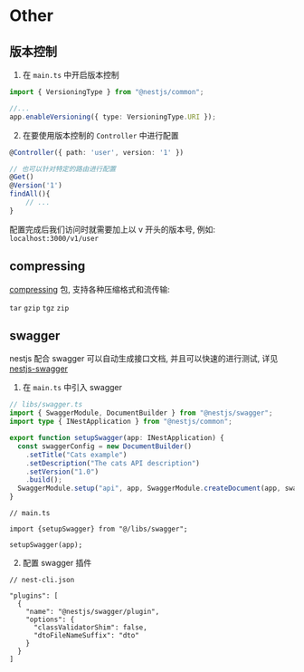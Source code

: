 # Other

## 版本控制

1. 在 `main.ts` 中开启版本控制

```ts
import { VersioningType } from "@nestjs/common";

//...
app.enableVersioning({ type: VersioningType.URI });
```

2. 在要使用版本控制的 `Controller` 中进行配置

```ts
@Controller({ path: 'user', version: '1' })

// 也可以针对特定的路由进行配置
@Get()
@Version('1')
findAll(){
    // ...
}
```

配置完成后我们访问时就需要加上以 v 开头的版本号, 例如: `localhost:3000/v1/user`

## compressing

[compressing](https://www.npmjs.com/package/compressing) 包, 支持各种压缩格式和流传输:

`tar` `gzip` `tgz` `zip`

## swagger

nestjs 配合 swagger 可以自动生成接口文档, 并且可以快速的进行测试, 详见 [nestjs-swagger](https://github.com/ruinb0w/nestjs-swagger)

1. 在 `main.ts` 中引入 swagger

```ts
// libs/swagger.ts
import { SwaggerModule, DocumentBuilder } from "@nestjs/swagger";
import type { INestApplication } from "@nestjs/common";

export function setupSwagger(app: INestApplication) {
  const swaggerConfig = new DocumentBuilder()
    .setTitle("Cats example")
    .setDescription("The cats API description")
    .setVersion("1.0")
    .build();
  SwaggerModule.setup("api", app, SwaggerModule.createDocument(app, swaggerConfig));
}
```

```
// main.ts

import {setupSwagger} from "@/libs/swagger";

setupSwagger(app);
```

2. 配置 swagger 插件

```
// nest-cli.json

"plugins": [
  {
    "name": "@nestjs/swagger/plugin",
    "options": {
      "classValidatorShim": false,
      "dtoFileNameSuffix": "dto"
    }
  }
]
```
